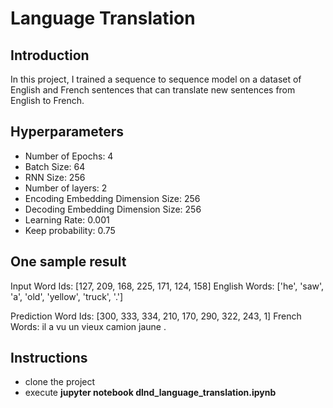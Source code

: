 # Language Translation

## Introduction

In this project, I trained a sequence to sequence model on a dataset of English and French sentences that can translate new sentences from English to French.

## Hyperparameters

* Number of Epochs: 4
* Batch Size: 64
* RNN Size: 256
* Number of layers: 2
* Encoding Embedding Dimension Size: 256
* Decoding Embedding Dimension Size: 256
* Learning Rate: 0.001
* Keep probability: 0.75

## One sample result

Input
  Word Ids:      [127, 209, 168, 225, 171, 124, 158]
  English Words: ['he', 'saw', 'a', 'old', 'yellow', 'truck', '.']

Prediction
  Word Ids:      [300, 333, 334, 210, 170, 290, 322, 243, 1]
  French Words: il a vu un vieux camion jaune . <EOS>

## Instructions

* clone the project
* execute **jupyter notebook dlnd_language_translation.ipynb**

